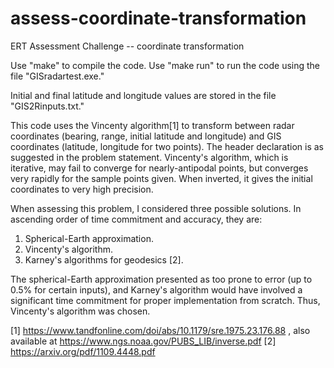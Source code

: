 # assess-coordinate-transformation
ERT Assessment Challenge -- coordinate transformation

Use "make" to compile the code. 
Use "make run" to run the code using the file "GISradartest.exe."

Initial and final latitude and longitude values are stored in the file "GIS2Rinputs.txt."

This code uses the Vincenty algorithm[1] to transform between radar coordinates (bearing, range, initial latitude and longitude) and GIS coordinates (latitude, longitude for two points). The header declaration is as suggested in the problem statement. Vincenty's algorithm, which is iterative, may fail to converge for nearly-antipodal points, but converges very rapidly for the sample points given. When inverted, it gives the initial coordinates to very high precision.

When assessing this problem, I considered three possible solutions. In ascending order of time commitment and accuracy, they are:
  1. Spherical-Earth approximation.
  2. Vincenty's algorithm.
  3. Karney's algorithms for geodesics [2].
  
The spherical-Earth approximation presented as too prone to error (up to 0.5% for certain inputs), and Karney's algorithm would have involved a significant time commitment for proper implementation from scratch. Thus, Vincenty's algorithm was chosen.

[1] https://www.tandfonline.com/doi/abs/10.1179/sre.1975.23.176.88 , also available at https://www.ngs.noaa.gov/PUBS_LIB/inverse.pdf
[2] https://arxiv.org/pdf/1109.4448.pdf
